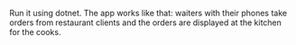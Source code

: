 Run it using dotnet. The app works like that: waiters with their phones take orders from restaurant clients and the orders are displayed at the kitchen for the cooks.
